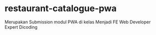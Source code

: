 # restaurant-catalogue-pwa
Merupakan Submission modul PWA di kelas Menjadi FE Web Developer Expert Dicoding
